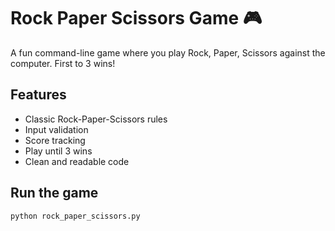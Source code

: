 # Rock Paper Scissors Game 🎮

A fun command-line game where you play Rock, Paper, Scissors against the computer. First to 3 wins!

## Features

- Classic Rock-Paper-Scissors rules
- Input validation
- Score tracking
- Play until 3 wins
- Clean and readable code

## Run the game

```bash
python rock_paper_scissors.py
